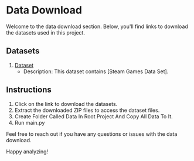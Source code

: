 # Data Download

Welcome to the data download section. Below, you'll find links to download the datasets used in this project.

## Datasets

1. [Dataset ](https://www.kaggle.com/datasets/nikdavis/steam-store-games)
   - Description: This dataset contains [Steam Games Data Set].


## Instructions

1. Click on the link to download the datasets.
2. Extract the downloaded ZIP files to access the dataset files.
3. Create Folder Called Data In Root Project And Copy All Data To It.
4. Run main.py

Feel free to reach out if you have any questions or issues with the data download.

Happy analyzing!

